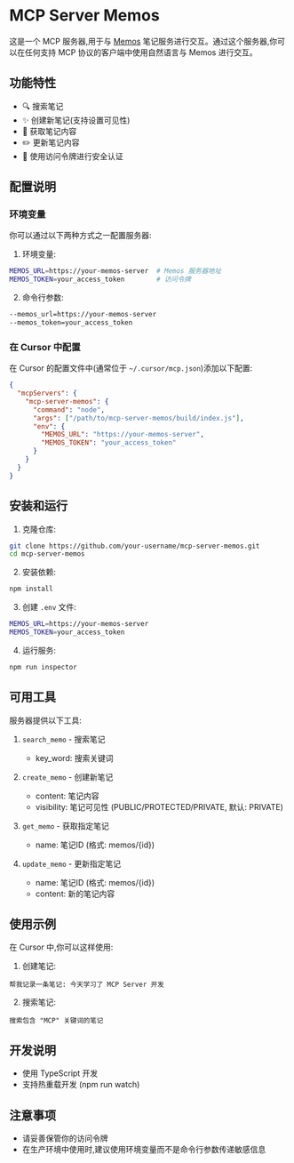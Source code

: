 # MCP Server Memos

这是一个 MCP 服务器,用于与 [Memos](https://github.com/usememos/memos) 笔记服务进行交互。通过这个服务器,你可以在任何支持 MCP 协议的客户端中使用自然语言与 Memos 进行交互。

## 功能特性

- 🔍 搜索笔记
- ✨ 创建新笔记(支持设置可见性)
- 📖 获取笔记内容
- ✏️ 更新笔记内容
- 🔐 使用访问令牌进行安全认证

## 配置说明

### 环境变量

你可以通过以下两种方式之一配置服务器:

1. 环境变量:
```bash
MEMOS_URL=https://your-memos-server  # Memos 服务器地址
MEMOS_TOKEN=your_access_token        # 访问令牌
```

2. 命令行参数:
```bash
--memos_url=https://your-memos-server
--memos_token=your_access_token
```

### 在 Cursor 中配置

在 Cursor 的配置文件中(通常位于 `~/.cursor/mcp.json`)添加以下配置:

```json
{
  "mcpServers": {
    "mcp-server-memos": {
      "command": "node",
      "args": ["/path/to/mcp-server-memos/build/index.js"],
      "env": {
        "MEMOS_URL": "https://your-memos-server",
        "MEMOS_TOKEN": "your_access_token"
      }
    }
  }
}
```

## 安装和运行

1. 克隆仓库:
```bash
git clone https://github.com/your-username/mcp-server-memos.git
cd mcp-server-memos
```

2. 安装依赖:
```bash
npm install
```

3. 创建 `.env` 文件:
```bash
MEMOS_URL=https://your-memos-server
MEMOS_TOKEN=your_access_token
```

4. 运行服务:
```bash
npm run inspector
```

## 可用工具

服务器提供以下工具:

1. `search_memo` - 搜索笔记
   - key_word: 搜索关键词

2. `create_memo` - 创建新笔记
   - content: 笔记内容
   - visibility: 笔记可见性 (PUBLIC/PROTECTED/PRIVATE, 默认: PRIVATE)

3. `get_memo` - 获取指定笔记
   - name: 笔记ID (格式: memos/{id})

4. `update_memo` - 更新指定笔记
   - name: 笔记ID (格式: memos/{id})
   - content: 新的笔记内容

## 使用示例

在 Cursor 中,你可以这样使用:

1. 创建笔记:
```
帮我记录一条笔记: 今天学习了 MCP Server 开发
```

2. 搜索笔记:
```
搜索包含 "MCP" 关键词的笔记
```

## 开发说明

- 使用 TypeScript 开发
- 支持热重载开发 (npm run watch)

## 注意事项

- 请妥善保管你的访问令牌
- 在生产环境中使用时,建议使用环境变量而不是命令行参数传递敏感信息
